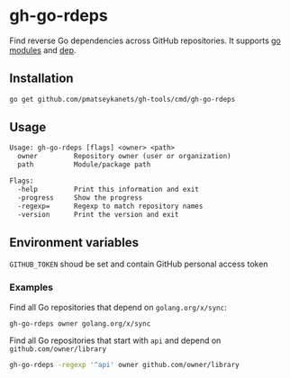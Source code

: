 # gh-go-rdeps

Find reverse Go dependencies across GitHub repositories. It supports [go modules](https://golang.org/ref/mod) and [dep](https://golang.github.io/dep/).

## Installation

```sh
go get github.com/pmatseykanets/gh-tools/cmd/gh-go-rdeps
```

## Usage

```txt
Usage: gh-go-rdeps [flags] <owner> <path>
  owner         Repository owner (user or organization)
  path          Module/package path

Flags:
  -help         Print this information and exit
  -progress     Show the progress
  -regexp=      Regexp to match repository names
  -version      Print the version and exit
```

## Environment variables

`GITHUB_TOKEN` shoud be set and contain GitHub personal access token

### Examples

Find all Go repositories that depend on `golang.org/x/sync`:

```sh
gh-go-rdeps owner golang.org/x/sync
```

Find all Go repositories that start with `api` and depend on `github.com/owner/library`

```sh
gh-go-rdeps -regexp '^api' owner github.com/owner/library
```
